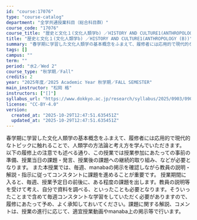 ```yaml
---
id: "course:17076"
type: "course-catalog"
department: "全学共通授業科目（総合科目群）"
course_code: "17076"
course_title: "歴史と文化１(文化人類学b) ／HISTORY AND CULTURE1(ANTHROPOLOGY (B))"
title: "歴史と文化１(文化人類学b) ／HISTORY AND CULTURE1(ANTHROPOLOGY (B))"
summary: "春学期に学習した文化人類学の基本概念をふまえて、履修者には応用的で現代的なトピックに触れることで、人類学の方法論と考え方を学んでいただきます。 以下の履修上の注意でも述べる通り、この授業では授業参加にあたっての事前の準備、授業当日の課題・発…"
tags: []
campus: ""
term: ""
period: "水2／Wed 2"
course_type: "秋学期／Fall"
credits: 2
year: "2025年度／2025 Academic Year 秋学期／FALL SEMESTER"
main_instructor: "松岡 格"
instructors: ["[]"]
syllabus_url: "https://www.dokkyo.ac.jp/research/syllabus/2025/0903/0903_17076_ja_JP.html"
license: "CC-BY-4.0"
version:
  created_at: "2025-10-29T12:47:51.635451Z"
  updated_at: "2025-10-29T12:47:51.635451Z"
---
```

春学期に学習した文化人類学の基本概念をふまえて、履修者には応用的で現代的なトピックに触れることで、人類学の方法論と考え方を学んでいただきます。 以下の履修上の注意でも述べる通り、この授業では授業参加にあたっての事前の準備、授業当日の課題・発言、授業後の課題への継続的取り組み、などが必要となります。 また本授業では、毎週、manabaの掲示を確認しながら教員の説明・解説・指示に従ってコンスタントに課題を進めることが重要です。 授業期間に入ると、毎週、授業予定日の前後に、ある程度の課題を出します。教員の説明等を受けて考え、自分で資料を調べる、といったことも必要となります。そういったことまで含めて毎週コンスタントな学習をしていただく必要がありますので、履修にあたって予め、よく承知しておいてください。課題に関する解説、コメントは、授業の進行に応じて、適宜授業動画やmanaba上の掲示等で行います。
